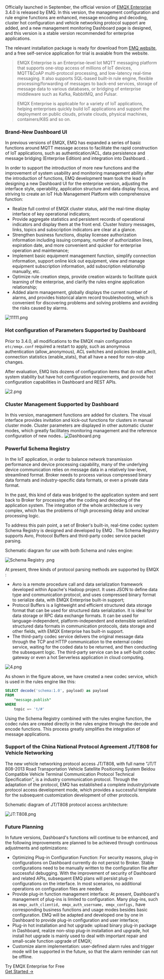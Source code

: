 Officially launched in September, the official version of [EMQX Enterprise](https://www.emqx.com/en/products/emqx) 3.4.0 is released by EMQ. In this version, the management configuration and rule engine functions are enhanced, message encoding and decoding, cluster hot configuration and vehicle networking protocol support  are added, and a new management monitoring Dashboard page is designed, and this version is a stable version recommended for enterprise applications.

The relevant installation package is ready for download from [EMQ website](https://www.emqx.com/en/try), and  a free self-service application for trial is avaiable from the website.



> EMQX Enterprise is an Enterprise-level Iot MQTT messaging platform that supports one-stop access of millions of IoT devices, MQTT&CoAP multi-protocol processing, and low-latency real-time messaging. It  also supports SQL-based built-in rule engine, flexible processing/forwarding of messages to back-end services, storage of message data to various databases, or bridging of enterprise middleware such as Kafka, RabbitMQ, and Pulsar.
>
> EMQX Enterprise is applicable for a variety of IoT applications, helping enterprises quickly build IoT applications and support the deployment on public clouds, private clouds, physical machines, containers/K8S and so on.



### Brand-New Dashboard UI

In previous versions of EMQX, EMQ has expanded a series of basic functions around MQTT message access to facilitate the rapid construction of IoT applications, such as authentication/ACL, data persistence and message bridging (Enterprise Edition) and integration into Dashboard. .

In order to support the introduction of more new functions and the  improvement of system usability and monitoring management ability after the introduction of functions, EMQ development team took the lead in designing a new Dashboard UI for the enterprise version, adjusting the interface style, operability, application structure and data display focus, and striving to create an IoT Hub Management Platform with comprehensive function:

- Realize full control of EMQX cluster status, add the real-time display interface of key operational indicators;
- Provide aggregate statistics and persistent records of operational indicators and display them at the front end. Cluster history messages, links, topics and subscription indicators are clear at a glance.
- Strengthen business functions, display licensee authorization information including issuing company, number of authorization lines, expiration date, and more convenient and quicker for enterprise operation and maintenance;
- Implement basic equipment management function, simplify connection information, support online kick out equipment, view and manage equipment subscription information, add subscription relationship manually, etc.
- Optimize rule creation steps, provide creation wizards to facilitate quick learning of the enterprise, and clarify the rules engine application relationship;
- Added alarm management, globally displays the current number of alarms, and provides historical alarm record troubleshooting, which is convenient for discovering problems and solving problems and avoiding the risks caused by alarms.

![11111.png](https://assets.emqx.com/images/d737da2ec945d7e8e4aa630264d172b9.png)



### Hot configuration of Parameters Supported by Dashboard

Prior to 3.4.0, all modifications to the EMQX main configuration `etc/emqx.conf` required a restart to apply, such as anonymous authentication (allow_anonymous), ACL switches and policies (enable_acl), connection statistics (enable_stats),  that all have a need for non-stop changes.

After evaluation, EMQ lists dozens of configuration items that do not affect system stability but have hot configuration requirements, and provide hot configuration capabilities in Dashboard and REST APIs.

![2.png](https://assets.emqx.com/images/b89c633085a8e75c186c091d1c50a283.png)



### Cluster Management Supported by Dashboard

In this version,  management functions are added for clusters. The visual interface provides invitation and kick-out functions for clusters in manual cluster mode. Cluster parameters are displayed in other automatic cluster modes, which greatly facilitates monitoring  management and the reference configuration of new nodes..
![Dashboard.png](https://assets.emqx.com/images/a2be9d0a7ebb7f4e8c22b959f65176a6.png)



### Powerful  Schema Registry 

In the IoT application, in order to balance network transmission performance and device processing capability, many of the underlying device communication relies on message data in a relatively low-level, streamlined format. Broker needs to process various compressed binary data formats and industry-specific data formats, or even a private data format. 

In the past, this kind of data was bridged to the application system and sent back to Broker for processing after the coding and decoding of the application system. The integration of the whole architecture is very complex, which has the problems of high processing delay and unclear processing logic.

To address this pain point, a set of Broker's built-in, real-time codec system Schema Registry is designed and developed by EMQ . The Schema Registry supports Avro, Protocol Buffers and third-party codec service packet parsing.

Schematic diagram for use with both Schema and rules engine:

![Schema Registry .png](https://assets.emqx.com/images/e295802e25b24d1c66c85b664b155bb4.png)




At present, three kinds of protocol parsing methods are supported by EMQX :

- Avro is a remote procedure call and data serialization framework developed within Apache's Hadoop project. It uses JSON to define data type and communication protocol, and uses compressed binary format to serialize data, with EMQX Enterprise built-in support;
- Protocol Buffers is a lightweight and efficient structured data storage format that can be used for structured data serialization. It is ideal for data storage or RPC data exchange formats. It can be used for language-independent, platform-independent and extensible serialized structured data formats in communication protocols, data storage and other fields, with EMQX Enterprise has built-in support.
- The third-party codec service delivers the original message data through the TCP and HTTP communication to the external codec service, waiting for the coded data to be returned, and then conducting the subsequent logic. The third-party service can be a self-built codec gateway or even a hot Serverless application in cloud computing.


![4.png](https://assets.emqx.com/images/ae6f8f44bfff90d96a714beccf888647.png)



As shown in the figure above, we have created a new codec service, which is used in the rules engine like this:

```sql
SELECT decode('schema:1.0', payload) as payload
FROM 
	"message.publish"
WHERE
	topic =~ 't/#'
```

Using the Schema Registry combined with the rules engine function, the codec rules are created directly in the rules engine through the decode and encode functions. This process greatly simplifies the integration of message applications.

### Support of the  China National Protocol Agreement JT/T808 for Vehicle Networking

The new vehicle networking protocol access JT/T808, with full name "JT/T 808-2013 Road Transportation Vehicle Satellite Positioning System Beidou Compatible Vehicle Terminal Communication Protocol Technical Specification", is a industry communication protocol. Through the adaptation of the protocol, EMQ has established a complete industry/private protocol access development mode, which provides a successful template for the subsequent customization development of other protocols.

Schematic diagram of JT/T808 protocol access architecture:

![ JT:T808.png](https://assets.emqx.com/images/54516d671cbb83d5a21312903517adca.png)





### Future Planning

In future versions, Dashboard's functions will continue to be enhanced, and the following improvements are planned to be achieved through continuous adjustments and optimizations:

- Optimizing Plug-in Configuration Function: For security reasons, plug-in configurations on Dashboard currently do not persist to Broker. Stable configurations need to be manually written to the configuration file after successful debugging. With the improvement of security of Dashboard and related APIs, subsequent EMQ plans will persist plug-in configurations on the interface. In most scenarios, no additional operations on configuration files are needed.
- Provide plug-in function management interface: At present, Dashboard's management of plug-ins is limited to configuration. Many plug-ins, such as `emqx_auth_clientid, emqx_auth_username, emqx_configs,` have corresponding business functions and usage modes besides basic configuration. EMQ will be adapted and developed one by one in Dashboard to provide plug-in configuration and user interface;
- Plug-in hot installation and hot upgrade: upload binary plug-in package in Dashboard, realize non-stop plug-in installation and upgrade, hot install hot upgrade is mainly used to deal with important repair and small-scale function upgrade of EMQX;
- Customize alarm implementation: user-defined alarm rules and trigger mode will be supported in the future, so that the alarm reminder can not be offline.



<section class="promotion">
    <div>
        Try EMQX Enterprise for Free
    </div>
    <a href="https://www.emqx.com/en/try?product=enterprise" class="button is-gradient px-5">Get Started →</a>
</section>
